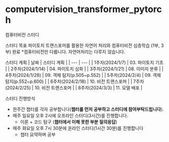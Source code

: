 # computervision_transformer_pytorch

컴퓨터비전 스터디

스터디 목표
파이토치 트랜스포머를 활용한 자연어 처리와 컴퓨터비전 심층학습 (1부, 3부) 완료
*컴퓨터비전만 다룹니다. 자연어처리는 다루지 않습니다.

스터디 계획
| 날짜 | 스터디 계획 |
| --- | --- |
| 1주차(2024/1/7)  | 03. 파이토치 기초 |
| 2주차(2024/1/14) | 04. 파이토치 심화 |
| 3주차(2024/1/21) | 08. 이미지 분류 |
| 4주차(2024/1/28) | 09. 객체 탐지(p.505~p.552) |
| 5주차(2024/2/4) | 09. 객체 탐지(p.552~p.600) |
| 6주차(2024/2/18) | 10. 비전 트랜스포머 |
| 7주차(2024/2/25) | 10. 비전 트랜스포머 |
| 8주차(2024/3/3) | 11. 모델 배포 |

스터디 진행방식
- 한주간 챕터를 각자 공부합니다(**챕터를 먼저 공부하고 스터디에 참여부탁드립니다**).
- 매주 일요일 오후 2시에 오프라인 스터디(3시간)를 진행합니다.
    - 이론 + 코드 탐구 (**챕터에서 이해 못한 부분 질의응답**)
- 매주 화요일 오후 7시 30분에 온라인 스터디(1시간 30분)를 진행합니다
    - 챕터 요약하며 공부
